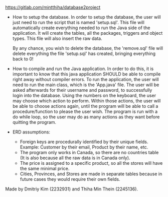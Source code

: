 https://gitlab.com/mintthiha/database2project

- How to setup the database.
    In order to setup the database, the user will just need to run the script that is named 'setup.sql'. This file will automatically create everything needed to run the Java side of the application. It will create the tables, all the packages, triggers and object types. This file will also insert the raw data.

    By any chance, you wish to delete the database, the 'remove.sql' file will delete everything the file 'setup.sql' has created, bringing everything back to 0!

- How to compile and run the Java application.
    In order to do this, it is important to know that this java application SHOULD be able to compile right away without compiler errors. To run the application, the user will need to run the main class, which is the 'App.java' file. The user will be asked afterwards for their username and password, to successfully login into the database. Using the numbers on the keyboard, the user may choose which action to perform. Within those actions, the user will be able to choose actions again, until the program will be able to call a procedure/function to please the user wish. The program is run with a do while loop, so the user may do as many actions as they want before quitting the program.

- ERD assumptions:
    * Foreign keys are procedurally identified by their unique fields. Example: Customer by their email, Product by their name, etc. 
    * The program only works in Canada, so there are no countries table (It is also because all the raw data is in Canada only).
    * The price is assigned to a specific product, so all the stores will have the same minimal price.
    * Cities, Provinces, and Stores are made in separate tables because in future cases they would require their own fields.


Made by Dmitriy Kim (2232931) and Thiha Min Thein (2245136).